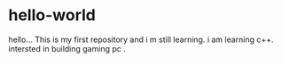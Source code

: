 # hello-world
hello... This is my first repository and i m still learning.
i am learning c++.
intersted in building gaming pc .
